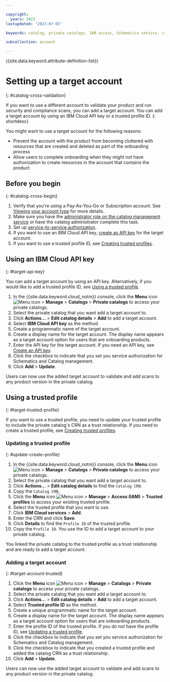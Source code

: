 ```yaml
---

copyright:
  years: 2023
lastupdated: "2023-07-05"

keywords: catalog, private catalogs, IAM access, Schematics service, cross accounts, target account

subcollection: account

---
```


{{site.data.keyword.attribute-definition-list}}

# Setting up a target account
{: #catalog-cross-validation}

If you want to use a different account to validate your product and run security and compliance scans, you can add a target account. You can add a target account by using an IBM Cloud API key or a trusted profile ID.
{: shortdesc}

You might want to use a target account for the following reasons:

- Prevent the account with the product from becoming cluttered with resources that are created and deleted as part of the onboarding process
- Allow users to complete onboarding when they might not have authorization to create resources in the account that contains the product

## Before you begin
{: #catalog-cross-begin}

1. Verify that you're using a Pay-As-You-Go or Subscription account. See [Viewing your account type](/docs/account?topic=account-account_settings#view-acct-type) for more details.
1. Make sure you have the [administrator role on the catalog management service](/docs/account?topic=account-account-services#catalog-management-account-management) or have the catalog administrator complete this task.
1. Set up [service-to-service authorization](/docs/account?topic=account-catalog-catalog-service-authorization).
1. If you want to use an IBM Cloud API key, [create an API key](/docs/account?topic=account-userapikey&interface=ui#create_user_key) for the target account.
1. If you want to use a trusted profile ID, see [Creating trusted profiles](/docs/account?topic=account-create-trusted-profile&interface=ui).

## Using an IBM Cloud API key
{: #target-api-key}

You can add a target account by using an API key. Alternatively, if you would like to add a trusted profile ID, see [Using a trusted profile](/docs/account?topic=account-catalog-cross-validatione&interface=ui#target-trusted-profile).

1. In the {{site.data.keyword.cloud_notm}} console, click the **Menu** icon ![Menu icon](../icons/icon_hamburger.svg) > **Manage** > **Catalogs** > **Private catalogs** to access your private catalogs.
1. Select the private catalog that you want add a target account to.
1. Click **Actions...** > **Edit catalog details** > **Add** to add a target account.
1. Select **IBM Cloud API key** as the method.
1. Create a programmatic name of the target account.
1. Create a display name for the target account. The display name appears as a target account option for users that are onboarding products.
1. Enter the API key for the target account. If you need an API key, see [Create an API key](/docs/account?topic=account-userapikey&interface=ui#create_user_key).
1. Click the checkbox to indicate that you set you service authorization for Schematics and Catalog management.
1. Click **Add** > **Update**.

Users can now use the added target account to validate and add scans to any product version in the private catalog.

## Using a trusted profile
{: #target-trusted-profile}

If you want to use a trusted profile, you need to update your trusted profile to include the private catalog's CRN as a trust relationship. If you need to create a trusted profile, see [Creating trusted profiles](/docs/account?topic=account-create-trusted-profile&interface=ui).

### Updating a trusted profile
{: #update-create-profile}

1. In the {{site.data.keyword.cloud_notm}} console, click the **Menu** icon ![Menu icon](../icons/icon_hamburger.svg) > **Manage** > **Catalogs** > **Private catalogs** to access your private catalogs.
1. Select the private catalog that you want add a target account to.
1. Click **Actions...** > **Edit catalog details** to find the `Catalog CRN`.
1. Copy the `Catalog CRN`.
1. Click the **Menu** icon ![Menu icon](../icons/icon_hamburger.svg) > **Manage** > **Access (IAM)** > **Trusted profiles** to access your existing trusted profile.
1. Select the trusted profile that you want to use.
1. Click **IBM Cloud services** > **Add**.
1. Enter the CRN and click **Save**.
1. Click **Details** to find the `Profile ID` of the trusted profile.
1. Copy the `Profile ID`. You use the ID to add a target account to your private catalog.

You linked the private catalog to the trusted profile as a trust relationship and are ready to add a target account.

### Adding a target account
{: #target-account-trusted}

1. Click the **Menu** icon ![Menu icon](../icons/icon_hamburger.svg) > **Manage** > **Catalogs** > **Private catalogs** to access your private catalogs.
1. Select the private catalog that you want add a target account to.
1. Click **Actions...** > **Edit catalog details** > **Add** to add a target account.
1. Select **Trusted profile ID** as the method.
1. Create a unique programmatic name for the target account.
1. Create a display name for the target account. The display name appears as a target account option for users that are onboarding products.
1. Enter the profile ID of the trusted profile. If you do not have the profile ID, see [Updating a trusted profile](/docs/account?topic=account-catalog-cross-validatione&interface=ui#update-create-profile).
1. Click the checkbox to indicate that you set you service authorization for Schematics and Catalog management.
1. Click the checkbox to indicate that you created a trusted profile and added the catalog CRN as a trust relationship.
1. Click **Add** > **Update**.

Users can now use the added target account to validate and add scans to any product version in the private catalog.
